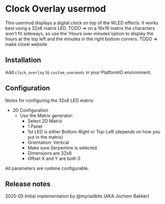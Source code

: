 # Clock Overlay usermod

This usermod displays a digital clock on top of the WLED effects.
It works best using a 32x8 matrix LED. 
TODO => on a 16x16 matrix the characters won't fit sideways, so use the 'Hours over minutes'option to display the hours at the top left and the minutes in the right bottom corners.
TODO => make cloxel website

## Installation 

Add `clock_overlay` to `custom_usermods` in your PlatformIO environment.

## Configuration

Notes for configuring the 32x8 LED matrix:
- 2D Configuration 
    - Use the Matrix generator:
        - Select 2D Matrix
        - 1 Panel
        - 1st LED is either Bottom-Right or Top-Left (depends on how you put in the matrix)
        - Orientation: Vertical
        - Make sure Serpentine is selected
        - Dimensions are 32x8
        - Offset X and Y are both 0


All parameters are runtime configurable.



## Release notes

2025-05 Initial implementation by @myriadbits (AKA Jochem Bakker)
